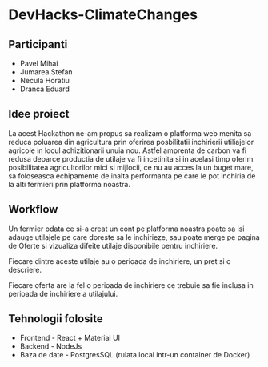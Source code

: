 # DevHacks-ClimateChanges

## Participanti
* Pavel Mihai
* Jumarea Stefan
* Necula Horatiu
* Dranca Eduard

## Idee proiect

La acest Hackathon ne-am propus sa realizam o platforma web menita sa reduca poluarea din agricultura prin oferirea posbilitatii inchirierii utiliajelor agricole in locul achizitionarii unuia nou. Astfel amprenta de carbon va fi redusa deoarce productia de utilaje va fi incetinita si in acelasi timp oferim posibilitatea agricultorilor mici si mijlocii, ce nu au acces la un buget mare, sa foloseasca echipamente de inalta performanta pe care le pot inchiria de la alti fermieri prin platforma noastra.

## Workflow

Un fermier odata ce si-a creat un cont pe platforma noastra poate sa isi adauge utilajele pe care doreste sa le inchirieze, sau poate merge pe pagina de Oferte si vizualiza difeite utilaje disponibile pentru inchiriere. 

Fiecare dintre aceste utilaje au o perioada de inchiriere, un pret si o descriere.

Fiecare oferta are la fel o perioada de inchiriere  ce trebuie sa fie inclusa in perioada de inchiriere a utilajului.

## Tehnologii folosite
* Frontend - React + Material UI
* Backend - NodeJs
* Baza de date - PostgresSQL (rulata local intr-un container de Docker)
